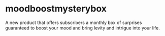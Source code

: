 # moodboostmysterybox
A new product that offers subscribers a monthly box of surprises guaranteed to boost your mood and bring levity and intrigue into your life.
